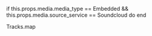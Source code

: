 if this.props.media.media_type == Embedded && this.props.media.source_service == Soundcloud do
end

Tracks.map 
